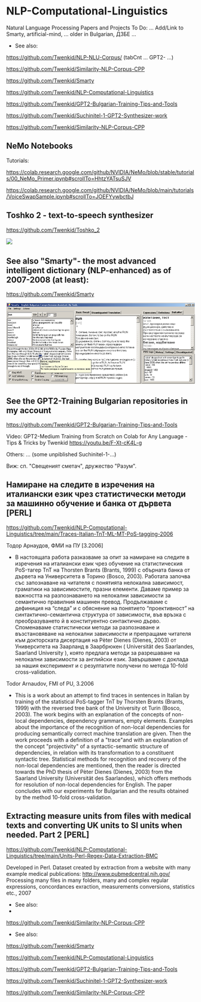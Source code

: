 # NLP-Computational-Linguistics
Natural Language Processing Papers and Projects
To Do: ... Add/Link to Smarty, artificial-mind, ... older in Bulgarian, ДЗБЕ ... 

* See also:

https://github.com/Twenkid/NLP-NLU-Corpus/  (tabCnt ... GPT2- ...)

https://github.com/Twenkid/Similarity-NLP-Corpus-CPP

https://github.com/Twenkid/Smarty

https://github.com/Twenkid/NLP-Computational-Linguistics

https://github.com/Twenkid/GPT2-Bulgarian-Training-Tips-and-Tools

https://github.com/Twenkid/Suchinitel-1-GPT2-Synthesizer-work

https://github.com/Twenkid/Similarity-NLP-Corpus-CPP



## NeMo Notebooks

Tutorials:

https://colab.research.google.com/github/NVIDIA/NeMo/blob/stable/tutorials/00_NeMo_Primer.ipynb#scrollTo=HhtzYATsuSJV

https://colab.research.google.com/github/NVIDIA/NeMo/blob/main/tutorials/VoiceSwapSample.ipynb#scrollTo=JOEFYywbctbJ




## Toshko 2 - text-to-speech synthesizer

https://github.com/Twenkid/Toshko_2

<img src="https://user-images.githubusercontent.com/23367640/153290810-ef9e4e83-067e-48ec-b782-8e947632b7a0.png"></img>

## See also "Smarty"- the most advanced intelligent dictionary (NLP-enhanced) as of 2007-2008 (at least):

https://github.com/Twenkid/Smarty

<img src="https://github.com/Twenkid/Smarty/raw/master/smarty-pic1.png"></img>

## See the GPT2-Training Bulgarian repositories in my account

https://github.com/Twenkid/GPT2-Bulgarian-Training-Tips-and-Tools

Video: GPT2-Medium Training from Scratch on Colab for Any Language - Tips & Tricks by Twenkid
https://youtu.be/F-Xt-cK4L-g

Others: ... (some unpiblished Suchinitel-1-...)

Виж: сп. "Свещеният сметач", дружество "Разум".

## Намиране на следите в изречения на италиански език чрез статистически методи за машинно обучение и банка от дървета [PERL]
https://github.com/Twenkid/NLP-Computational-Linguistics/tree/main/Traces-Italian-TnT-ML-MT-PoS-tagging-2006

Тодор Арнаудов, ФМИ на ПУ [3.2006]
* В настоящата работа разказваме за опит за намиране на следите в изречения на италиански език чрез обучение на статистическия PoS-тагер TnT на Thorsten Brants (Brants, 1999) с обърната банка от дървета на Университета в Торино (Bosco, 2003). Работата започва със запознаване на читателя с понятията нелокална зависимост, граматики на зависимостите, празни елементи. Даваме пример за важността на разпознаването на нелокални зависимости за семантично правилния машинен превод. Продължаваме с дефиниция на “следа” и с обяснение на понятието “проективност” на синтактично-семантична  структура от зависимости, във връзка с преобразуването й в конституентно синтактично дърво. Споменаваме статистически методи за разпознаване и възстановяване на нелокални зависимости и препращаме читателя към докторската дисертация на Pèter Dienes (Dienes, 2003) от Университета на Заарланд в Заарбрюкен ( Universität des Saarlandes, Saarland University ), която предлага методи за разрешаване на нелокални зависимости за английски език. Завършваме с доклада за нашия експеримент и с резултатите получени по метода 10-fold cross-validation.

Todor Arnaudov, FMI of PU, 3.2006
* This is a work about an attempt to find traces in sentences in Italian by training of the statistical PoS-tagger TnT by Thorsten Brants (Brants, 1999) with the reversed tree bank of the University ot Turin (Bosco, 2003). The work begins with an explanation of the concepts of non-local dependencies, dependency grammars, empty elements. Examples about the importance of the recognition of non-local dependencies for producing semantically correct machine translation are given. Then the work proceeds with a definition of a "trace"and with an explanation of the concept "projectivity" of a syntactic-semantic structure of dependencies, in relation with its transformation to a constituent syntactic tree. Statistical methods for recognition and recovery of the non-local dependencies are mentioned, then the reader is directed towards the PhD thesis of Pèter Dienes (Dienes, 2003) from the Saarland University (Universität des Saarlandes), which offers methods for resolution of non-local dependencies for English. The paper concludes with our experiments for Bulgarian and the results obtained by the method 10-fold cross-validation. 


## Extracting measure units from files with medical texts and converting UK units to SI units when needed. Part 2 [PERL]
https://github.com/Twenkid/NLP-Computational-Linguistics/tree/main/Units-Perl-Regex-Data-Extraction-BMC

Developed in Perl. Dataset created by extraction from a website with many example medical publications: http://www.pubmedcentral.nih.gov/
Processing many files in many folders, many and complex regular expressions, concordances exraction, measurements conversions, statistics etc., 2007

* See also:
* 
https://github.com/Twenkid/Similarity-NLP-Corpus-CPP

* See also: 

https://github.com/Twenkid/Smarty

https://github.com/Twenkid/NLP-Computational-Linguistics

https://github.com/Twenkid/GPT2-Bulgarian-Training-Tips-and-Tools

https://github.com/Twenkid/Suchinitel-1-GPT2-Synthesizer-work

https://github.com/Twenkid/Similarity-NLP-Corpus-CPP


